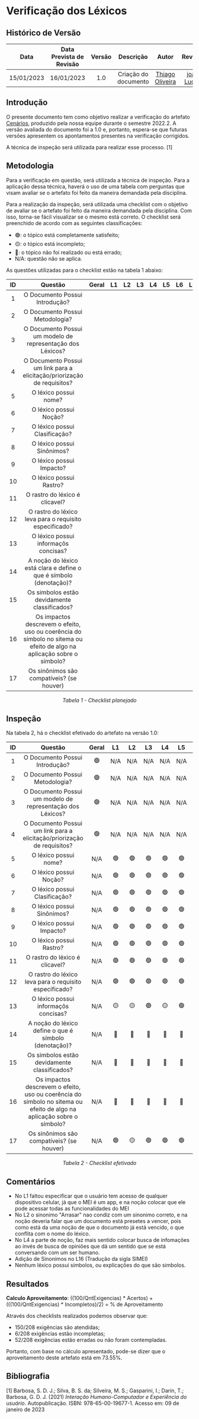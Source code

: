# Verificação dos Léxicos
## <a>Histórico de Versão</a>
|    Data    | Data Prevista de Revisão | Versão |      Descrição       |                     Autor                      |                  Revisor                   |
| :--------: | :----------------------: | :----: | :------------------: | :--------------------------------------------: | :----------------------------------------: |
| 15/01/2023 |        16/01/2023        |  1.0   | Criação do documento | [Thiago Oliveira](https://github.com/Thiab394) | [joão Lucas](https://github.com/HacKairos) |

## <a>Introdução</a>
O presente documento tem como objetivo realizar a verificação do artefato [Cenários](../../../Modelagem/Lexicos.md), 
produzido pela nossa equipe durante o semestre 2022.2. A versão avaliada do documento foi a 1.0 e, portanto, espera-se que futuras versões 
apresentem os apontamentos presentes na verificação corrigidos.

A técnica de inspeção será utilizada para realizar esse processo. [1]

## <a>Metodologia</a>
Para a verificação em questão, será utilizada a técnica de inspeção. Para a aplicação dessa técnica, haverá o uso de uma 
tabela com perguntas que visam avaliar se o artefato foi feito da maneira demandada pela disciplina. 

Para a realização da inspeção, será utilizada uma checklist com o objetivo de avaliar se o artefato foi feito da
maneira demandada pela disciplina. Com isso, torna-se fácil visualizar se o mesmo está correto. O checklist será preenchido de acordo com as seguintes classificações:

* 🟢: o tópico está completamente satisfeito;
* 🟡: o tópico está incompleto;
* 🔴: o tópico não foi realizado ou está errado;
* N/A: questão não se aplica.

As questões utilizadas para o checklist estão na tabela 1 abaixo:

<center>
  
|  ID   |                                                        Questão                                                        | Geral |  L1   |  L2   |  L3   |  L4   |  L5   |  L6   |  L7   |  L8   |  L9   |  L10  |  L11  |  L12  |  L13  |  L14  |  L15  |  L16  |  L17  |
| :---: | :-------------------------------------------------------------------------------------------------------------------: | :---: | :---: | :---: | :---: | :---: | :---: | :---: | :---: | :---: | :---: | :---: | :---: | :---: | :---: | :---: | :---: | :---: | :---: |
|   1   |                                            O Documento Possui Introdução?                                             |       |       |       |       |       |       |       |       |       |       |       |       |       |       |       |       |       |       |
|   2   |                                            O Documento Possui Metodologia?                                            |       |       |       |       |       |       |       |       |       |       |       |       |       |       |       |       |       |       |
|   3   |                              O Documento Possui um modelo de representação dos Léxicos?                               |       |       |       |       |       |       |       |       |       |       |       |       |       |       |       |       |       |       |
|   4   |                        O Documento Possui um link para a elicitação/priorização de requisitos?                        |       |       |       |       |       |       |       |       |       |       |       |       |       |       |       |       |       |       |
|   5   |                                                 O léxico possui nome?                                                 |       |       |       |       |       |       |       |       |       |       |       |       |       |       |       |       |       |       |
|   6   |                                                O léxico possui Noção?                                                 |       |       |       |       |       |       |       |       |       |       |       |       |       |       |       |       |       |       |
|   7   |                                             O léxico possui Clasificação?                                             |       |       |       |       |       |       |       |       |       |       |       |       |       |       |       |       |       |       |
|   8   |                                              O léxico possui Sinônimos?                                               |       |       |       |       |       |       |       |       |       |       |       |       |       |       |       |       |       |       |
|   9   |                                               O léxico possui Impacto?                                                |       |       |       |       |       |       |       |       |       |       |       |       |       |       |       |       |       |       |
|  10   |                                                O léxico possui Rastro?                                                |       |       |       |       |       |       |       |       |       |       |       |       |       |       |       |       |       |       |
|  11   |                                            O rastro do léxico é clicavel?                                             |       |       |       |       |       |       |       |       |       |       |       |       |       |       |       |       |       |       |
|  12   |                                O rastro do léxico leva para o requisito especificado?                                 |       |       |       |       |       |       |       |       |       |       |       |       |       |       |       |       |       |       |
|  13   |                                         O léxico possui informaçõs concisas?                                          |       |       |       |       |       |       |       |       |       |       |       |       |       |       |       |       |       |       |
|  14   |                          A noção do léxico está clara e define o que é símbolo (denotação)?                           |       |       |       |       |       |       |       |       |       |       |       |       |       |       |       |       |       |       |
|  15   |                                     Os simbolos estão devidamente classificados?                                      |       |       |       |       |       |       |       |       |       |       |       |       |       |       |       |       |       |       |
|  16   | Os impactos descrevem o efeito, uso ou coerência do símbolo no sitema ou efeito de algo na aplicação sobre o símbolo? |       |       |       |       |       |       |       |       |       |       |       |       |       |       |       |       |       |       |
|  17   |                                       Os sinônimos são compatíveis? (se houver)                                       |       |       |       |       |       |       |       |       |       |       |       |       |       |       |       |       |       |       |

*Tabela 1 - Checklist planejado*

</center>

## <a>Inspeção</a>

Na tabela 2, há o checklist efetivado do artefato na versão 1.0:

<center>
  
|  ID   |                                                        Questão                                                        | Geral |  L1   |  L2   |  L3   |  L4   |  L5   |  L6   |  L7   |  L8   |  L9   |  L10  |  L11  |  L12  |  L13  |  L14  |  L15  |  L16  |  L17  |
| :---: | :-------------------------------------------------------------------------------------------------------------------: | :---: | :---: | :---: | :---: | :---: | :---: | :---: | :---: | :---: | :---: | :---: | :---: | :---: | :---: | :---: | :---: | :---: | :---: |
|   1   |                                            O Documento Possui Introdução?                                             |   🟢   |  N/A  |  N/A  |  N/A  |  N/A  |  N/A  |  N/A  |  N/A  |  N/A  |  N/A  |  N/A  |  N/A  |  N/A  |  N/A  |  N/A  |  N/A  |  N/A  |  N/A  |
|   2   |                                            O Documento Possui Metodologia?                                            |   🟢   |  N/A  |  N/A  |  N/A  |  N/A  |  N/A  |  N/A  |  N/A  |  N/A  |  N/A  |  N/A  |  N/A  |  N/A  |  N/A  |  N/A  |  N/A  |  N/A  |  N/A  |
|   3   |                              O Documento Possui um modelo de representação dos Léxicos?                               |   🟢   |  N/A  |  N/A  |  N/A  |  N/A  |  N/A  |  N/A  |  N/A  |  N/A  |  N/A  |  N/A  |  N/A  |  N/A  |  N/A  |  N/A  |  N/A  |  N/A  |  N/A  |
|   4   |                        O Documento Possui um link para a elicitação/priorização de requisitos?                        |   🟢   |  N/A  |  N/A  |  N/A  |  N/A  |  N/A  |  N/A  |  N/A  |  N/A  |  N/A  |  N/A  |  N/A  |  N/A  |  N/A  |  N/A  |  N/A  |  N/A  |  N/A  |
|   5   |                                                 O léxico possui nome?                                                 |  N/A  |   🟢   |   🟢   |   🟢   |   🟢   |   🟢   |   🟢   |   🟢   |   🟢   |   🟢   |   🟢   |   🟢   |   🟢   |   🟢   |   🟢   |   🟢   |   🟢   |   🟢   |
|   6   |                                                O léxico possui Noção?                                                 |  N/A  |   🟢   |   🟢   |   🟢   |   🟢   |   🟢   |   🟢   |   🟢   |   🟢   |   🟢   |   🟢   |   🟢   |   🟢   |   🟢   |   🟢   |   🟢   |   🟢   |   🟢   |
|   7   |                                             O léxico possui Clasificação?                                             |  N/A  |   🟢   |   🟢   |   🟢   |   🟢   |   🟢   |   🟢   |   🟢   |   🟢   |   🟢   |   🟢   |   🟢   |   🟢   |   🟢   |   🟢   |   🟢   |   🟢   |   🟢   |
|   8   |                                              O léxico possui Sinônimos?                                               |  N/A  |   🟢   |   🟢   |   🟢   |   🟢   |   🟢   |   🟢   |   🟢   |   🟢   |   🟢   |   🟢   |   🟢   |   🟢   |   🟢   |   🟢   |   🟢   |   🟡   |   🟢   |
|   9   |                                               O léxico possui Impacto?                                                |  N/A  |   🟢   |   🟢   |   🟢   |   🟢   |   🟢   |   🟢   |   🟢   |   🟢   |   🟢   |   🟢   |   🟢   |   🟢   |   🟢   |   🟢   |   🟢   |   🟢   |   🟢   |
|  10   |                                                O léxico possui Rastro?                                                |  N/A  |   🟢   |   🟢   |   🟢   |   🟢   |   🟢   |   🟢   |   🟢   |   🟢   |   🟢   |   🟢   |   🟢   |   🟢   |   🟢   |   🟢   |   🟢   |   🟢   |   🟢   |
|  11   |                                            O rastro do léxico é clicavel?                                             |  N/A  |   🟢   |   🟢   |   🟢   |   🟢   |   🟢   |   🟢   |   🟢   |   🟢   |   🟢   |   🟢   |   🟢   |   🟢   |   🟢   |   🟢   |   🟢   |   🟢   |   🟢   |
|  12   |                                O rastro do léxico leva para o requisito especificado?                                 |  N/A  |   🟢   |   🟢   |   🟢   |   🟢   |   🟢   |   🟢   |   🟢   |   🟢   |   🟢   |   🟢   |   🟢   |   🟢   |   🟢   |   🟢   |   🟢   |   🟢   |   🟢   |
|  13   |                                         O léxico possui informaçõs concisas?                                          |  N/A  |   🟡   |   🟡   |   🟢   |   🟡   |   🟢   |   🟢   |   🟢   |   🟢   |   🟢   |   🟢   |   🟢   |   🟢   |   🟢   |   🟢   |   🟢   |   🟢   |   🟢   |
|  14   |                                 A noção do léxico define o que é símbolo (denotação)?                                 |  N/A  |   🔴   |   🔴   |   🔴   |   🔴   |   🔴   |   🔴   |   🔴   |   🔴   |   🔴   |   🔴   |   🔴   |   🔴   |   🔴   |   🔴   |   🔴   |   🔴   |   🔴   |
|  15   |                                     Os simbolos estão devidamente classificados?                                      |  N/A  |   🔴   |   🔴   |   🔴   |   🔴   |   🔴   |   🔴   |   🔴   |   🔴   |   🔴   |   🔴   |   🔴   |   🔴   |   🔴   |   🔴   |   🔴   |   🔴   |   🔴   |
|  16   | Os impactos descrevem o efeito, uso ou coerência do símbolo no sitema ou efeito de algo na aplicação sobre o símbolo? |  N/A  |   🔴   |   🔴   |   🔴   |   🔴   |   🔴   |   🔴   |   🔴   |   🔴   |   🔴   |   🔴   |   🔴   |   🔴   |   🔴   |   🔴   |   🔴   |   🔴   |   🔴   |
|  17   |                                       Os sinônimos são compatíveis? (se houver)                                       |  N/A  |   🟢   |   🟡   |   🟢   |   🟢   |   🟢   |   🟢   |   🟢   |   🟢   |   🟢   |   🟢   |   🟢   |   🟢   |   🟢   |   🟢   |   🟢   |   🔴   |   🟢   |
  
*Tabela 2 - Checklist efetivado*

</center>

## <a>Comentários</a>

* No L1 faltou especificar que o usuário tem acesso de qualquer dispositivo celular, já que o MEI é um app, e na noção colocar que ele pode acessar todas as funcionalidades
do MEI
* No L2 o sinonimo "Arrasar" nao condiz com um sinonimo correto, e na noção deveria falar que um documento está presetes a vencer, pois como está da uma noção
de que o documento já está vencido, o que conflita com o nome do léxico.
* No L4 a parte de noção, faz mais sentido colocar busca de infomações ao invés de busca de opiniões que dá um sentido que se está conversando com um ser humano.
* Adição de Sinonimos no L16 (Tradução da sigla SIMEI)
* Nenhum léxico possui simbolos, ou explicações do que são simbolos.

## <a>Resultados</a>
<a>**Calculo Aproveitamento**</a>: ((100/QntExigencias) * Acertos) + (((100/QntExigencias) * Incompletos)/2) = % de Aproveitamento

Através dos checklists realizados podemos observar que:

* 150/208 exigências são atendidas;
* 6/208 exigências estão incompletas;
* 52/208 exigências estão erradas ou não foram contempladas.

Portanto, com base no cálculo apresentado, pode-se dizer que o aproveitamento deste artefato está em 73.55%.

## <a>Bibliografia</a>

[1] Barbosa, S. D. J.; Silva, B. S. da; Silveira, M. S.; Gasparini, I.; Darin, T.; Barbosa, G. D. J. (2021) _Interação Humano-Computador e Experiência do usuário_. Autopublicação. ISBN: 978-65-00-19677-1. Acesso em: 09 de janeiro de 2023
